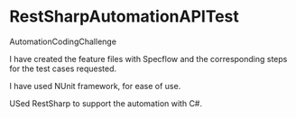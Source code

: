 # RestSharpAutomationAPITest
AutomationCodingChallenge


I have created the feature files with Specflow and the corresponding steps for the test cases requested.

I have used NUnit framework, for ease of use.

USed RestSharp to support the automation with C#.

